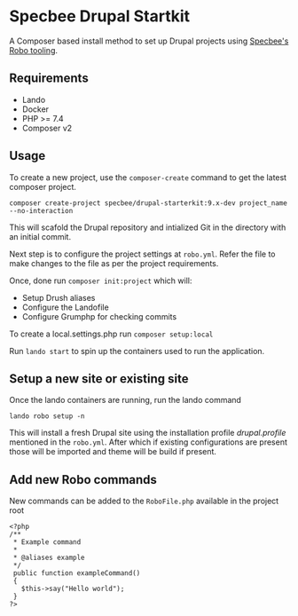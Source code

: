 # Specbee Drupal Startkit

A Composer based install method to set up Drupal projects using [Specbee's Robo tooling](https://github.com/SpecbeeLabs/robo-tooling).

## Requirements
- Lando
- Docker
- PHP >= 7.4
- Composer v2

## Usage
To create a new project, use the `composer-create` command to get the latest composer project.

```
composer create-project specbee/drupal-starterkit:9.x-dev project_name --no-interaction
```

This will scafold the Drupal repository and intialized Git in the directory with an initial commit.

Next step is to configure the project settings at `robo.yml`. Refer the file to make changes to the file as per the project requirements.

Once, done run `composer init:project` which will:

- Setup Drush aliases
- Configure the Landofile
- Configure Grumphp for checking commits

To create a local.settings.php run `composer setup:local`

Run `lando start` to spin up the containers used to run the application.

## Setup a new site or existing site
Once the lando containers are running, run the lando command

```
lando robo setup -n
```

This will install a fresh Drupal site using the installation profile _drupal.profile_ mentioned in the `robo.yml`. After which if existing configurations are present those will be imported and theme will be build if present.

## Add new Robo commands
New commands can be added to the `RoboFile.php` available in the project root

```
<?php
/**
 * Example command
 *
 * @aliases example
 */
 public function exampleCommand()
 {
   $this->say("Hello world");
 }
?>
```

